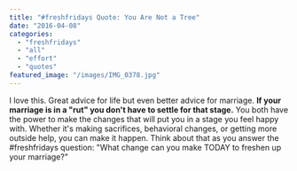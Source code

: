 ```yaml
---
title: "#freshfridays Quote: You Are Not a Tree"
date: "2016-04-08"
categories: 
  - "freshfridays"
  - "all"
  - "effort"
  - "quotes"
featured_image: "/images/IMG_0378.jpg"
---
```


I love this. Great advice for life but even better advice for marriage. **If your marriage is in a "rut" you don't have to settle for that stage.** You both have the power to make the changes that will put you in a stage you feel happy with. Whether it's making sacrifices, behavioral changes, or getting more outside help, you can make it happen. Think about that as you answer the #freshfridays question: "What change can you make TODAY to freshen up your marriage?"
